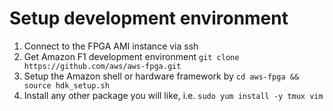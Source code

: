 # Setup development environment

1. Connect to the FPGA AMI instance via ssh
2. Get Amazon F1 development environment `git clone https://github.com/aws/aws-fpga.git`
3. Setup the Amazon shell or hardware framework by `cd aws-fpga && source hdk_setup.sh`
4. Install any other package you will like, i.e. `sudo yum install -y tmux vim`
